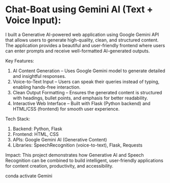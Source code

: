 

# Chat-Boat using Gemini AI (Text + Voice Input):

I built a Generative AI-powered web application using Google Gemini API that allows users to generate high-quality, clean, and structured content. The application provides a beautiful and user-friendly frontend where users can enter prompts and receive well-formatted AI-generated outputs.

 Key Features:

1. AI Content Generation – Uses Google Gemini model to generate detailed and insightful responses.
2. Voice-to-Text Input – Users can speak their queries instead of typing, enabling hands-free interaction.
3. Clean Output Formatting – Ensures the generated content is structured with headings, bullet points, and emphasis for better readability.
4. Interactive Web Interface – Built with Flask (Python backend) and HTML/CSS (frontend) for smooth user experience.


Tech Stack:

1. Backend: Python, Flask
2. Frontend: HTML, CSS
3. APIs: Google Gemini AI (Generative Content)
4. Libraries: SpeechRecognition (voice-to-text), Flask, Requests

Impact:
This project demonstrates how Generative AI and Speech Recognition can be combined to build intelligent, user-friendly applications for content creation, productivity, and accessibility.













conda activate Gemini